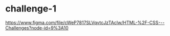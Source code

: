 # challenge-1
https://www.figma.com/file/cWeP7817SLVqvtcJzTAcIw/HTML-%2F-CSS---Challenges?node-id=9%3A10
